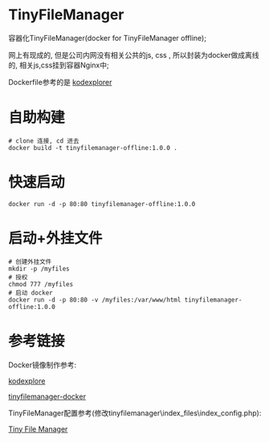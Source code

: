 # TinyFileManager
容器化TinyFileManager(docker for TinyFileManager offline);

网上有现成的, 但是公司内网没有相关公共的js, css , 所以封装为docker做成离线的, 相关js,css挂到容器Nginx中;

Dockerfile参考的是 [kodexplorer](https://github.com/KodCloud-dev/kodexplorer)

# 自助构建

```
# clone 连接, cd 进去
docker build -t tinyfilemanager-offline:1.0.0 .
```



# 快速启动
```
docker run -d -p 80:80 tinyfilemanager-offline:1.0.0
```


# 启动+外挂文件

```
# 创建外挂文件
mkdir -p /myfiles
# 授权
chmod 777 /myfiles
# 启动 docker
docker run -d -p 80:80 -v /myfiles:/var/www/html tinyfilemanager-offline:1.0.0
```

# 参考链接

Docker镜像制作参考: 

[kodexplore](https://github.com/KodCloud-dev/kodexplorer)

[tinyfilemanager-docker](https://github.com/minostauros/tinyfilemanager-docker)

TinyFileManager配置参考(修改tinyfilemanager\index_files\index_config.php): 

[Tiny File Manager](https://tinyfilemanager.github.io/)










